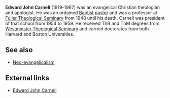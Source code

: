 **Edward John Carnell** (1919-1967) was an evangelical Christian
theologian and apologist. He was an ordained
[Baptist](Baptist "Baptist") [pastor](Pastor "Pastor") and was a
professor at
[Fuller Theological Seminary](Fuller_Theological_Seminary "Fuller Theological Seminary")
from 1948 until his death. Carnell was president of that school
from 1954 to 1959. He received ThB and ThM degrees from
[Westminster Theological Seminary](Westminster_Theological_Seminary "Westminster Theological Seminary")
and earned doctorates from both Harvard and Boston Universities.




## See also

-   [Neo-evangelicalism](Neo-evangelicalism "Neo-evangelicalism")

## External links

-   [Edward John Carnell](http://en.wikipedia.org/wiki/Edward_John_Carnell "w:Edward John Carnell")



